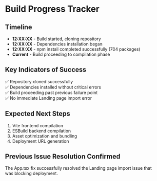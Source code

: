 # Build Progress Tracker

## Timeline
- **12:XX:XX** - Build started, cloning repository
- **12:XX:XX** - Dependencies installation began
- **12:XX:XX** - npm install completed successfully (704 packages)
- **Current** - Build proceeding to compilation phase

## Key Indicators of Success
✅ Repository cloned successfully  
✅ Dependencies installed without critical errors  
✅ Build proceeding past previous failure point  
✅ No immediate Landing page import error  

## Expected Next Steps
1. Vite frontend compilation
2. ESBuild backend compilation  
3. Asset optimization and bundling
4. Deployment URL generation

## Previous Issue Resolution Confirmed
The App.tsx fix successfully resolved the Landing page import issue that was blocking deployment.
